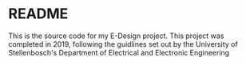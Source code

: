 # README #

This is the source code for my E-Design project. This project was completed in 2019, following the guidlines set out by the University of Stellenbosch's Department of Electrical and Electronic Engineering
